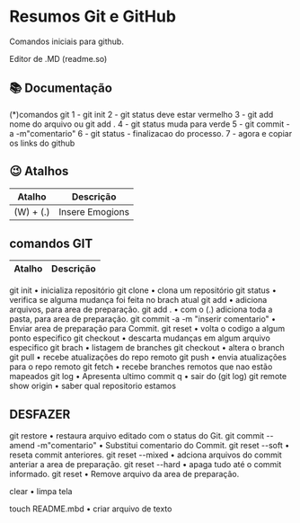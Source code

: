 
# Resumos Git e GitHub

Comandos iniciais para github.

Editor de .MD  (readme.so)

## 📚 Documentação
(*)comandos git
1 - git init
2 - git status deve estar vermelho
3 - git add nome do arquivo ou git add .
4 - git status muda para verde
5 - git commit - a -m"comentario"
6 - git status  -  finalizacao do processo.
7 - agora e copiar os links do github


## 😉 Atalhos

| Atalho | Descrição |
|--------|-----------|
|(W) + (.) | Insere Emogions |


## comandos GIT
| Atalho | Descrição |
|--------|-----------|
git init • inicializa repositório
git clone • clona um repositório
git status • verifica se alguma mudança foi feita no brach atual
git add • adiciona arquivos, para area de preparação.
git add . • com o (.) adiciona toda a pasta, para area de preparação.
git commit -a -m "inserir comentario" • Enviar area de preparação para Commit.
git reset • volta o codigo a algum ponto especifico
git checkout • descarta mudanças em algum arquivo especifico
git brach • listagem de branches
git checkout • altera o branch
git pull • recebe atualizações do repo remoto
git push • envia atualizações para o repo remoto
git fetch • recebe branches remotos que nao estão mapeados
git log • Apresenta ultimo commit
q • sair do (git log)
git remote show origin • saber qual repositorio estamos

## DESFAZER 
git restore <arquivo> • restaura arquivo editado com o status do Git.
git commit --amend -m"comentario" • Substitui comentario do Commit.
git reset --soft <rest do commit que vai retornar> • reseta commit anteriores.
git reset --mixed <rest do commit que vai retornar> • adciona arquivos do commit anteriar a area de preparação.
git reset --hard <rest do commit que vai retornar> • apaga tudo até o commit informado.
git reset <Arquivo> • Remove arquivo da area de preparação.





clear • limpa tela


touch README.mbd • criar arquivo de texto